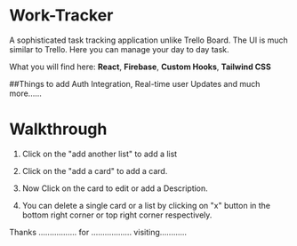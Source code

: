 # Work-Tracker
A sophisticated task tracking application unlike Trello Board. The UI is much similar to Trello. Here you can manage your day to day task. 

What you will find here: **React**, **Firebase**, **Custom Hooks**, **Tailwind CSS**

##Things to add Auth Integration, Real-time user Updates and much more......

# Walkthrough

1. Click on the "add another list" to add a list

2. Click on the "add a card" to add a card.

3. Now Click on the card to edit or add a Description.

4. You can delete a single card or a list by clicking on "x" button in the bottom right corner or top right corner respectively.

Thanks ................. for .................. visiting............
